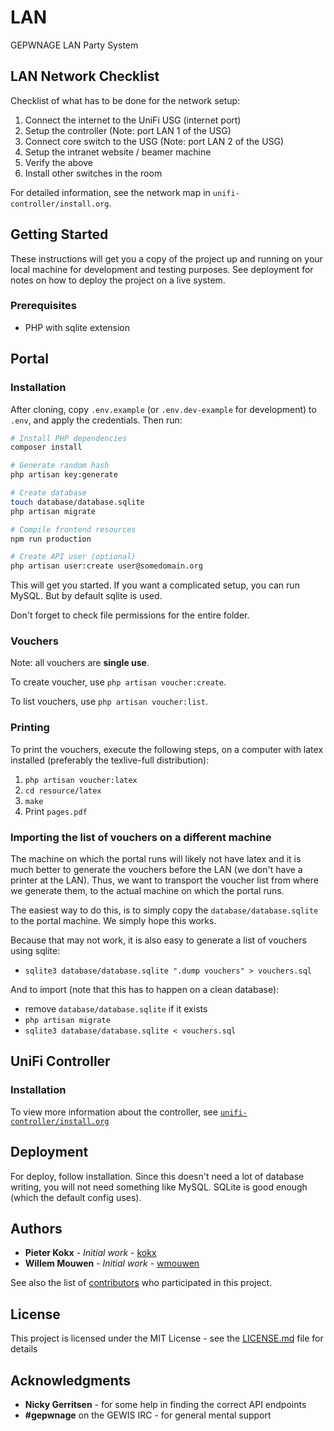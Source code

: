 # LAN

GEPWNAGE LAN Party System

## LAN Network Checklist

Checklist of what has to be done for the network setup:

1. Connect the internet to the UniFi USG (internet port)
2. Setup the controller (Note: port LAN 1 of the USG)
3. Connect core switch to the USG (Note: port LAN 2 of the USG)
4. Setup the intranet website / beamer machine
5. Verify the above
6. Install other switches in the room

For detailed information, see the network map in `unifi-controller/install.org`.

## Getting Started

These instructions will get you a copy of the project up and running on your
local machine for development and testing purposes. See deployment for notes on
how to deploy the project on a live system.

### Prerequisites

  - PHP with sqlite extension

## Portal

### Installation

After cloning, copy `.env.example` (or `.env.dev-example` for development) to `.env`,
and apply the credentials. Then run:

```bash
# Install PHP dependencies
composer install

# Generate random hash
php artisan key:generate

# Create database
touch database/database.sqlite
php artisan migrate

# Compile frontend resources
npm run production

# Create API user (optional)
php artisan user:create user@somedomain.org
```

This will get you started. If you want a complicated setup, you can run MySQL. But by
default sqlite is used.

Don't forget to check file permissions for the entire folder.

### Vouchers

Note: all vouchers are **single use**.

To create voucher, use `php artisan voucher:create`.

To list vouchers, use `php artisan voucher:list`.

### Printing

To print the vouchers, execute the following steps, on a computer with latex
installed (preferably the texlive-full distribution):

1. `php artisan voucher:latex`
2. `cd resource/latex`
3. `make`
4. Print `pages.pdf`

### Importing the list of vouchers on a different machine

The machine on which the portal runs will likely not have latex and it is much
better to generate the vouchers before the LAN (we don't have a printer at the
LAN). Thus, we want to transport the voucher list from where we generate them,
to the actual machine on which the portal runs.

The easiest way to do this, is to simply copy the `database/database.sqlite` to
the portal machine. We simply hope this works.

Because that may not work, it is also easy to generate a list of vouchers using sqlite:

- `sqlite3 database/database.sqlite ".dump vouchers" > vouchers.sql`

And to import (note that this has to happen on a clean database):

- remove `database/database.sqlite` if it exists
- `php artisan migrate`
- `sqlite3 database/database.sqlite < vouchers.sql`

## UniFi Controller

### Installation

To view more information about the controller, see [`unifi-controller/install.org`](unifi-controller/install.org)

## Deployment

For deploy, follow installation. Since this doesn't need a lot of database
writing, you will not need something like MySQL. SQLite is good enough (which
the default config uses).

## Authors

* **Pieter Kokx** - *Initial work* - [kokx](https://github.com/kokx)
* **Willem Mouwen** - *Initial work* - [wmouwen](https://github.com/wmouwen)

See also the list of [contributors](https://github.com/GEPWNAGE/lan/contributors) who participated in this project.

## License

This project is licensed under the MIT License - see the [LICENSE.md](LICENSE.md) file for details

## Acknowledgments

* **Nicky Gerritsen** - for some help in finding the correct API endpoints
* **#gepwnage** on the GEWIS IRC - for general mental support
